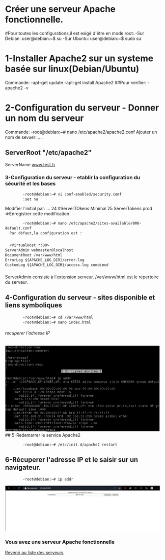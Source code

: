 # Créer une serveur Apache fonctionnelle.
#Pour toutes les configurations,il est exigé d'être en mode root:
            -Sur Debian: user@debian:~$ su
            -Sur Ubuntu: user@debian:~$ sudo su

# 1-Installer Apache2 sur un systeme basée sur linux(Debian/Ubuntu)
  Commande:
        -apt-get update
        -apt-get install Apache2
  ##Pour verifier:
        -apache2 -v

# 2-Configuration du serveur - Donner un nom du serveur
  Commande:
            -root@debian:~# nano /etc/apache2/apache2.conf
Ajouter un nom de sevuer: 
....
## ServerRoot "/etc/apache2"
ServerName www.test.fr

### 3-Configuration du serveur - etablir la configuration du sécurité et les bases

            -root@debian:~# vi conf-enabled/security.conf
            :set nu
Modifier l'initial par:
...
24 #ServerTOkens Minimal
25 ServerTokens prod
=>Enregistrer cette modification

            -root@debian:~# nano /etc/apache2/sites-available/000-default.conf
      Par défaut,la configuration est :

### 
      <VirtualHost *:80>
	ServerAdmin webmaster@localhost
	DocumentRoot /var/www/html
	ErrorLog ${APACHE_LOG_DIR}/error.log
	CustomLog ${APACHE_LOG_DIR}/access.log combined
### </VirtualHost>

ServerAdmin consiste à l'extension serveur.
/var/www/html est le repertoire du serveur.

## 4-Configuration du serveur - sites disponible et liens symboliques
            -root@debian:~# cd /var/www/html
            -root@debian:~# nano index.html
###### recuperer l'adresse IP
<img src="image/apache-IP.png">
## 5-Redemarrer le service Apache2

            -root@debian:~# /etc/init.d/apache2 restart
## 6-Récuperer l'adresse IP et le saisir sur un navigateur.
            -root@debian:~# ip addr
<img src="image/apache-test.png" alt="">

### Vous avez une serveur Apache fonctionnelle
<a href="https://github.com/Jonas4884/Reseau-et-systeme">Revenir au liste des serveurs</a>